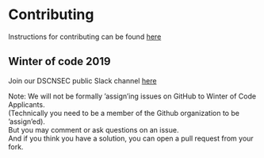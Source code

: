 # Contributing

Instructions for contributing can be found [here](http://submitty.org/developer/how_to_contribute)

## Winter of code 2019

Join our DSCNSEC public Slack channel  [here](https://tiny.cc/dscnsec-slack)

Note:  We will not be formally ’assign’ing issues on GitHub to Winter of Code Applicants.  
(Technically you need to be a member of the Github organization to be ’assign’ed).  
But you may comment or ask questions on an issue.  
And if you think you have a solution, you can open a pull request from your fork.  


